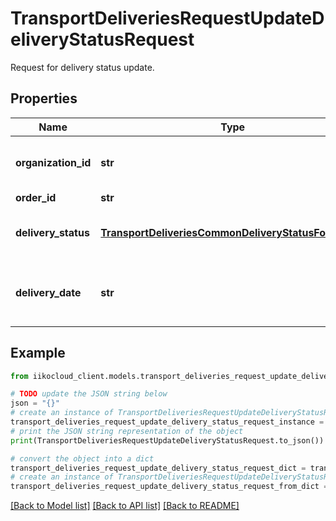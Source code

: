 # TransportDeliveriesRequestUpdateDeliveryStatusRequest

Request for delivery status update.

## Properties

Name | Type | Description | Notes
------------ | ------------- | ------------- | -------------
**organization_id** | **str** | Organization ID.                Can be obtained by &#x60;/api/1/organizations&#x60; operation. | 
**order_id** | **str** | Order ID. | 
**delivery_status** | [**TransportDeliveriesCommonDeliveryStatusForUpdate**](TransportDeliveriesCommonDeliveryStatusForUpdate.md) | Delivery status. Can be only switched between these three statuses. | 
**delivery_date** | **str** | The date and time when the order was received by the guest (Local for delivery terminal). | [optional] 

## Example

```python
from iikocloud_client.models.transport_deliveries_request_update_delivery_status_request import TransportDeliveriesRequestUpdateDeliveryStatusRequest

# TODO update the JSON string below
json = "{}"
# create an instance of TransportDeliveriesRequestUpdateDeliveryStatusRequest from a JSON string
transport_deliveries_request_update_delivery_status_request_instance = TransportDeliveriesRequestUpdateDeliveryStatusRequest.from_json(json)
# print the JSON string representation of the object
print(TransportDeliveriesRequestUpdateDeliveryStatusRequest.to_json())

# convert the object into a dict
transport_deliveries_request_update_delivery_status_request_dict = transport_deliveries_request_update_delivery_status_request_instance.to_dict()
# create an instance of TransportDeliveriesRequestUpdateDeliveryStatusRequest from a dict
transport_deliveries_request_update_delivery_status_request_from_dict = TransportDeliveriesRequestUpdateDeliveryStatusRequest.from_dict(transport_deliveries_request_update_delivery_status_request_dict)
```
[[Back to Model list]](../README.md#documentation-for-models) [[Back to API list]](../README.md#documentation-for-api-endpoints) [[Back to README]](../README.md)


